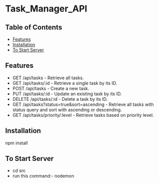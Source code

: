 # Task_Manager_API

## Table of Contents

- [Features](#features)
- [Installation](#installation)
- [To Start Server](#startServer)

## Features

- GET /api/tasks - Retrieve all tasks.
- GET /api/tasks/:id - Retrieve a single task by its ID.
- POST /api/tasks - Create a new task.
- PUT /api/tasks/:id - Update an existing task by its ID.
- DELETE /api/tasks/:id - Delete a task by its ID.
- GET /api/tasks?status=true&sort=ascending - Retrieve all tasks with status query and sort with ascending or descending.
- GET /api/tasks/priority/:level - Retrieve tasks based on priority level.

## Installation
npm install

## To Start Server
- cd src
- run this command:- nodemon

